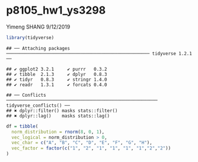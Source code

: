 p8105\_hw1\_ys3298
================
Yimeng SHANG
9/12/2019

``` r
library(tidyverse)
```

    ## ── Attaching packages ────────────────────────────────────────────────────── tidyverse 1.2.1 ──

    ## ✔ ggplot2 3.2.1     ✔ purrr   0.3.2
    ## ✔ tibble  2.1.3     ✔ dplyr   0.8.3
    ## ✔ tidyr   0.8.3     ✔ stringr 1.4.0
    ## ✔ readr   1.3.1     ✔ forcats 0.4.0

    ## ── Conflicts ───────────────────────────────────────────────────────── tidyverse_conflicts() ──
    ## ✖ dplyr::filter() masks stats::filter()
    ## ✖ dplyr::lag()    masks stats::lag()

``` r
df = tibble(
  norm_distribution = rnorm(8, 0, 1),
  vec_logical = norm_distribution > 0,
  vec_char = c("A", "B", "C", "D", "E", "F", "G", "H"),
  vec_factor = factor(c("1", "2", "1", "1", "1", "1","2","2"))
)
```
